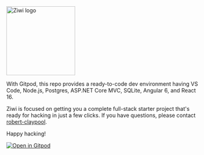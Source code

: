 <img alt="Ziwi logo" width="180" src="https://raw.githubusercontent.com/kanini/ziwi/master/logo-and-name.svg?sanitize=true">

With Gitpod, this repo provides a ready-to-code dev environment having
VS Code, Node.js, Postgres, ASP.NET Core MVC, SQLite, Angular 6, and React 16.

Ziwi is focused on getting you a complete full-stack starter project that's
ready for hacking in just a few clicks. If you have questions, please contact
[robert-claypool](https://github.com/robert-claypool).

Happy hacking!

[![Open in Gitpod](https://gitpod.io/button/open-in-gitpod.svg)](https://gitpod.io/#https://github.com/kanini/ziwi)
